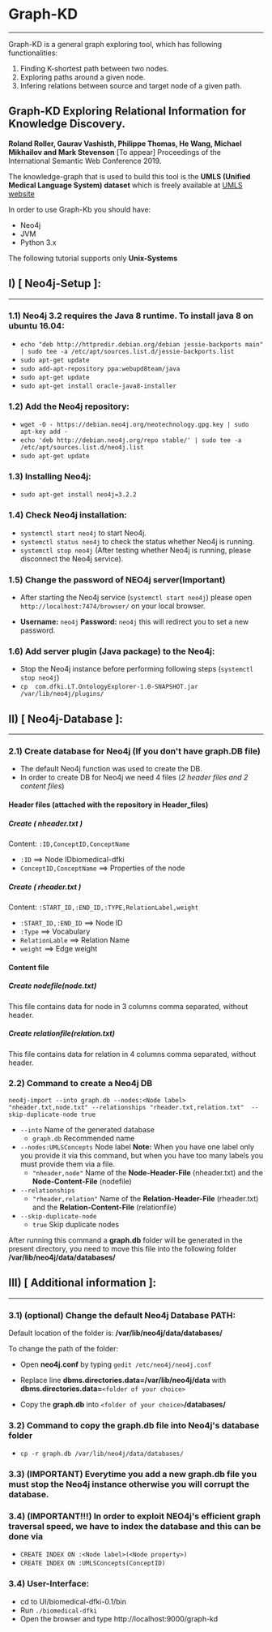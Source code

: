 # Graph-KD
----------

Graph-KD is a general graph exploring tool, which has following functionalities:
1. Finding K-shortest path between two nodes.
2. Exploring paths around a given node.
3. Infering relations between source and target node of a given path.

## Graph-KD Exploring Relational Information for Knowledge Discovery.  
**Roland Roller, Gaurav Vashisth, Philippe Thomas, He Wang, Michael Mikhailov and Mark Stevenson**
[To appear] Proceedings of the International Semantic Web Conference 2019.

The knowledge-graph that is used to build this tool is the **UMLS (Unified Medical Language System) dataset** which is freely available at [UMLS website](https://uts.nlm.nih.gov/home.html)

In order to use Graph-Kb you should have:
* Neo4j 
* JVM
* Python 3.x

The following tutorial supports only **Unix-Systems**

## I) [ Neo4j-Setup ]:
----------------------

### 1.1) Neo4j 3.2 requires the Java 8 runtime. To install java 8 on ubuntu 16.04:
* `echo "deb http://httpredir.debian.org/debian jessie-backports main" | sudo tee -a /etc/apt/sources.list.d/jessie-backports.list`
* `sudo apt-get update`
* `sudo add-apt-repository ppa:webupd8team/java`
* `sudo apt-get update`
* `sudo apt-get install oracle-java8-installer`


### 1.2) Add the Neo4j repository: 
* `wget -O - https://debian.neo4j.org/neotechnology.gpg.key | sudo apt-key add -`
* `echo 'deb http://debian.neo4j.org/repo stable/' | sudo tee -a /etc/apt/sources.list.d/neo4j.list`
* `sudo apt-get update`

### 1.3) Installing Neo4j:
* `sudo apt-get install neo4j=3.2.2`

### 1.4) Check Neo4j installation:
* `systemctl start neo4j` to start Neo4j.
* `systemctl status neo4j` to check the status whether Neo4j is running.
* `systemctl stop neo4j` (After testing whether Neo4j is running, please disconnect the Neo4j service).

### 1.5) Change the password of NEO4j server(Important)
* After starting the Neo4j service (`systemctl start neo4j`) please open `http://localhost:7474/browser/` on your local browser.

* **Username:** `neo4j` 
  **Password:** `neo4j` 
  this will redirect you to set a new password.

### 1.6) Add server plugin (Java package) to the Neo4j:
* Stop the Neo4j instance before performing following steps (`systemctl stop neo4j`)
* `cp  com.dfki.LT.OntologyExplorer-1.0-SNAPSHOT.jar /var/lib/neo4j/plugins/`


## II) [ Neo4j-Database ]:
--------------------------

### 2.1) Create database for Neo4j (If you don't have graph.DB file)
* The default Neo4j function was used to create the DB.
* In order to create DB for Neo4j we need 4 files (*2 header files and 2 content files*)

#### Header files (attached with the repository in Header_files)
##### Create ( nheader.txt )
Content: `:ID,ConceptID,ConceptName` 

* `:ID`                   ==> Node IDbiomedical-dfki
* `ConceptID,ConceptName` ==> Properties of the node

##### Create ( rheader.txt ) 
Content: `:START_ID,:END_ID,:TYPE,RelationLabel,weight` 

* `:START_ID,:END_ID` ==> Node ID
* `:Type`             ==> Vocabulary
* `RelationLable`     ==> Relation Name
* `weight`            ==> Edge weight

#### Content file
##### Create nodefile(node.txt) 
This file contains data for node in 3 columns comma separated, without header.

##### Create relationfile(relation.txt)
This file contains data for relation in 4 columns comma separated, without header.


### 2.2) Command to create a Neo4j DB

`neo4j-import --into graph.db --nodes:<Node label> "nheader.txt,node.txt" --relationships "rheader.txt,relation.txt"  --skip-duplicate-node true`
* `--into` Name of the generated database
	- `graph.db` Recommended name
* `--nodes:UMLSConcepts` Node label **Note:** When you have one label only you provide it via this command, but when you have too many labels you must provide them via a file.
	- `"nheader,node"` Name of the **Node-Header-File** (nheader.txt) and the **Node-Content-File** (nodefile)
* `--relationships`
	- `"rheader,relation"` Name of the **Relation-Header-File** (rheader.txt) and the **Relation-Content-File** (relationfile)
* `--skip-duplicate-node` 
	- `true` Skip duplicate nodes

After running this command a **graph.db** folder will be generated in the present directory, you need to move this file into the following folder **/var/lib/neo4j/data/databases/**

## III) [ Additional information ]:
-----------------------------------

### 3.1) (optional) Change the default Neo4j Database **PATH**: 

Default location of the folder is:  **/var/lib/neo4j/data/databases/**

To change the path of the folder:

* Open **neo4j.conf** by typing `gedit /etc/neo4j/neo4j.conf`

* Replace line **dbms.directories.data=/var/lib/neo4j/data** with **dbms.directories.data=**`<folder of your choice>`

* Copy the **graph.db** into `<folder of your choice>`**/databases/**
    


### 3.2) Command to copy the graph.db file into Neo4j's database folder 

* `cp -r graph.db /var/lib/neo4j/data/databases/`



### 3.3) (IMPORTANT) Everytime you add a new graph.db file you must stop the Neo4j instance otherwise you will corrupt the database.

### 3.4) (IMPORTANT!!!) In order to exploit NEO4j's efficient graph traversal speed, we have to index the database and this can be done via 
* ` CREATE INDEX ON :<Node label>(<Node property>) ` 
* ` CREATE INDEX ON :UMLSConcepts(ConceptID) `


### 3.4) User-Interface:
* cd to UI/biomedical-dfki-0.1/bin
* Run `./biomedical-dfki`
* Open the browser and type http://localhost:9000/graph-kd


